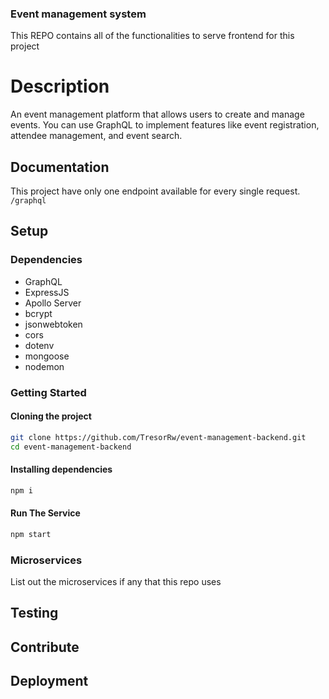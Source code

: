 ### Event management system
This REPO contains all of the functionalities to serve frontend for this project

# Description
An event management platform that allows users to create and manage events. You can use GraphQL to implement features like event registration, attendee management, and event search.

## Documentation

This project have only one endpoint available for every single request.
`/graphql`

## Setup

### Dependencies

- GraphQL
- ExpressJS
- Apollo Server
- bcrypt
- jsonwebtoken
- cors
- dotenv
- mongoose
- nodemon

### Getting Started

#### Cloning the project
```bash
git clone https://github.com/TresorRw/event-management-backend.git
cd event-management-backend
```
#### Installing dependencies
```bash
npm i
```

#### Run The Service
```bash
npm start
```

### Microservices

List out the microservices if any that this repo uses

## Testing


## Contribute


## Deployment
